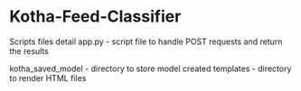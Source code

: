 # Kotha-Feed-Classifier

Scripts files detail
app.py - script file to handle POST requests and return the results

kotha_saved_model - directory to store model created
templates - directory to render HTML files
